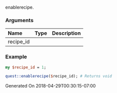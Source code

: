 enablerecipe.
### Arguments
**Name**|**Type**|**Description**
:---|:---|:---
recipe_id||

### Example

```perl
my $recipe_id = 1;

quest::enablerecipe($recipe_id); # Returns void
```


Generated On 2018-04-29T00:30:15-07:00